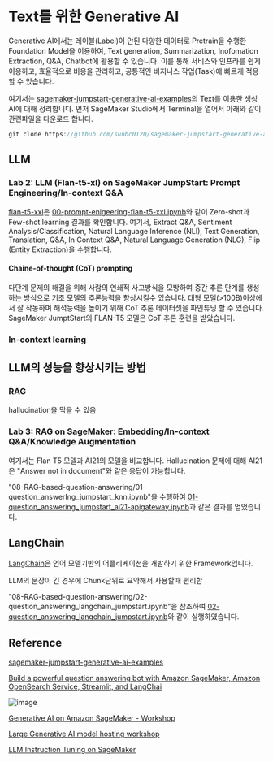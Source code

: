 # Text를 위한 Generative AI

Generative AI에서는 레이블(Label)이 안된 다양한 데이터로 Pretrain을 수행한 Foundation Model을 이용하여, Text generation, Summarization, Inofomation Extraction, Q&A, Chatbot에 활용할 수 있습니다. 이를 통해 서비스와 인프라를 쉽게 이용하고, 효율적으로 비용을 관리하고, 공통적인 비지니스 작업(Task)에 빠르게 적용할 수 있습니다. 





여기서는 [sagemaker-jumpstart-generative-ai-examples](https://github.com/sunbc0120/sagemaker-jumpstart-generative-ai-examples)의 Text를 이용한 생성 AI에 대해 정리합니다. 먼저 SageMaker Studio에서 Terminal을 열어서 아래와 같이 관련파일을 다운로드 합니다.

```java
git clone https://github.com/sunbc0120/sagemaker-jumpstart-generative-ai-examples
```

## LLM

### Lab 2: LLM (Flan-t5-xl) on SageMaker JumpStart: Prompt Engineering/In-context Q&A

[flan-t5-xxl](https://github.com/kyopark2014/generative-ai-for-text/blob/main/lab2-LLM-Flan.md)은 [00-prompt-enigeering-flan-t5-xxl.ipynb](https://github.com/kyopark2014/generative-ai-for-text/blob/main/notebook/00-prompt-enigeering-flan-t5-xxl.ipynb)와 같이 Zero-shot과 Few-shot learning 결과를 확인합니다. 여기서, Extract Q&A, Sentiment Analysis/Classification, Natural Language Inference (NLI), Text Generation, Translation, Q&A, In Context Q&A, Natural Language Generation (NLG), Flip (Entity Extraction)을 수행합니다.

#### Chaine-of-thought (CoT) prompting

다단계 문제의 해결을 위해 사람의 연쇄적 사고방식을 모방하여 중간 추론 단계를 생성하는 방식으로 기초 모델의 추론능력을 향상시킬수 있습니다. 대형 모델(>100B)이상에서 잘 작동하며 해석능력을 높이기 위해 CoT 추론 데이터셋을 파인튜닝 할 수 있습니다. SageMaker JumptStart의 FLAN-T5 모델은 CoT 추론 훈련을 받았습니다.



### In-context learning




## LLM의 성능을 향상시키는 방법





### RAG

hallucination을 막을 수 있음

### Lab 3: RAG on SageMaker: Embedding/In-context Q&A/Knowledge Augmentation

여기서는 Flan T5 모델과 AI21의 모델을 비교합니다. Hallucination 문제에 대해 AI21은 "Answer not in document"와 같은 응답이 가능합니다.

"08-RAG-based-question-answering/01-question_answerIng_jumpstart_knn.ipynb"을 수행하여 [01-question_answering_jumpstart_ai21-apigateway.ipynb](https://github.com/kyopark2014/generative-ai-for-text/blob/main/notebook/01-question_answering_jumpstart_ai21-apigateway.ipynb)과 같은 결과를 얻었습니다.

## LangChain 

[LangChain](https://python.langchain.com/en/latest/index.html)은 언어 모델기반의 어플리케이션을 개발하기 위한 Framework입니다.

LLM의 문장이 긴 경우에 Chunk단위로 요약해서 사용할때 편리함

"08-RAG-based-question-answering/02-question_answering_langchain_jumpstart.ipynb"을 참조하여 [02-question_answering_langchain_jumpstart.ipynb](https://github.com/sunbc0120/sagemaker-jumpstart-generative-ai-examples/blob/main/08-RAG-based-question-answering/02-question_answering_langchain_jumpstart.ipynb)와 같이 실행하였습니다.


## Reference 

[sagemaker-jumpstart-generative-ai-examples](https://github.com/sunbc0120/sagemaker-jumpstart-generative-ai-examples)

[Build a powerful question answering bot with Amazon SageMaker, Amazon OpenSearch Service, Streamlit, and LangChai](https://aws.amazon.com/ko/blogs/machine-learning/build-a-powerful-question-answering-bot-with-amazon-sagemaker-amazon-opensearch-service-streamlit-and-langchain/?sc_channel=sm&sc_campaign=Machine_Learning&sc_publisher=LINKEDIN&sc_geo=GLOBAL&sc_outcome=awareness&trk=machine_learning&linkId=219734484)

![image](https://github.com/kyopark2014/generative-ai-for-text/assets/52392004/72097003-364d-4e4e-9b27-4eafbab4e1ad)

[Generative AI on Amazon SageMaker - Workshop](https://catalog.us-east-1.prod.workshops.aws/workshops/972fd252-36e5-4eed-8608-743e84957f8e/en-US)

[Large Generative AI model hosting workshop](https://catalog.us-east-1.prod.workshops.aws/workshops/bb62b5d7-313f-4733-88cd-9c1aa41c724d/en-US)

[LLM Instruction Tuning on SageMaker](https://github.com/aws-samples/aws-ml-jp/blob/main/tasks/generative-ai/text-to-text/fine-tuning/instruction-tuning/README_en.md)

